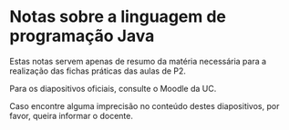 # Notas sobre a linguagem de programação Java

Estas notas servem apenas de resumo da matéria necessária para a realização das fichas práticas das aulas de P2.

Para os diapositivos oficiais, consulte o Moodle da UC.

Caso encontre alguma imprecisão no conteúdo destes diapositivos, por favor, queira informar o docente.
